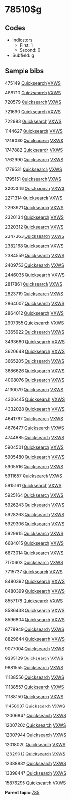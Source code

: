 # 78510$g

## Codes

-   Indicators
    -   First: 1
    -   Second: 0
-   Subfield: g

## Sample bibs

475149 [Quicksearch](https://search.library.yale.edu/catalog/475149) [VXWS](http://prodorbis.library.yale.edu:7014/vxws/GetHoldingsService?bibId=475149)

488710 [Quicksearch](https://search.library.yale.edu/catalog/488710) [VXWS](http://prodorbis.library.yale.edu:7014/vxws/GetHoldingsService?bibId=488710)

720579 [Quicksearch](https://search.library.yale.edu/catalog/720579) [VXWS](http://prodorbis.library.yale.edu:7014/vxws/GetHoldingsService?bibId=720579)

721690 [Quicksearch](https://search.library.yale.edu/catalog/721690) [VXWS](http://prodorbis.library.yale.edu:7014/vxws/GetHoldingsService?bibId=721690)

722983 [Quicksearch](https://search.library.yale.edu/catalog/722983) [VXWS](http://prodorbis.library.yale.edu:7014/vxws/GetHoldingsService?bibId=722983)

1144627 [Quicksearch](https://search.library.yale.edu/catalog/1144627) [VXWS](http://prodorbis.library.yale.edu:7014/vxws/GetHoldingsService?bibId=1144627)

1746089 [Quicksearch](https://search.library.yale.edu/catalog/1746089) [VXWS](http://prodorbis.library.yale.edu:7014/vxws/GetHoldingsService?bibId=1746089)

1747882 [Quicksearch](https://search.library.yale.edu/catalog/1747882) [VXWS](http://prodorbis.library.yale.edu:7014/vxws/GetHoldingsService?bibId=1747882)

1762990 [Quicksearch](https://search.library.yale.edu/catalog/1762990) [VXWS](http://prodorbis.library.yale.edu:7014/vxws/GetHoldingsService?bibId=1762990)

1779531 [Quicksearch](https://search.library.yale.edu/catalog/1779531) [VXWS](http://prodorbis.library.yale.edu:7014/vxws/GetHoldingsService?bibId=1779531)

1795151 [Quicksearch](https://search.library.yale.edu/catalog/1795151) [VXWS](http://prodorbis.library.yale.edu:7014/vxws/GetHoldingsService?bibId=1795151)

2265348 [Quicksearch](https://search.library.yale.edu/catalog/2265348) [VXWS](http://prodorbis.library.yale.edu:7014/vxws/GetHoldingsService?bibId=2265348)

2271314 [Quicksearch](https://search.library.yale.edu/catalog/2271314) [VXWS](http://prodorbis.library.yale.edu:7014/vxws/GetHoldingsService?bibId=2271314)

2293921 [Quicksearch](https://search.library.yale.edu/catalog/2293921) [VXWS](http://prodorbis.library.yale.edu:7014/vxws/GetHoldingsService?bibId=2293921)

2320134 [Quicksearch](https://search.library.yale.edu/catalog/2320134) [VXWS](http://prodorbis.library.yale.edu:7014/vxws/GetHoldingsService?bibId=2320134)

2320312 [Quicksearch](https://search.library.yale.edu/catalog/2320312) [VXWS](http://prodorbis.library.yale.edu:7014/vxws/GetHoldingsService?bibId=2320312)

2347363 [Quicksearch](https://search.library.yale.edu/catalog/2347363) [VXWS](http://prodorbis.library.yale.edu:7014/vxws/GetHoldingsService?bibId=2347363)

2382168 [Quicksearch](https://search.library.yale.edu/catalog/2382168) [VXWS](http://prodorbis.library.yale.edu:7014/vxws/GetHoldingsService?bibId=2382168)

2384559 [Quicksearch](https://search.library.yale.edu/catalog/2384559) [VXWS](http://prodorbis.library.yale.edu:7014/vxws/GetHoldingsService?bibId=2384559)

2409753 [Quicksearch](https://search.library.yale.edu/catalog/2409753) [VXWS](http://prodorbis.library.yale.edu:7014/vxws/GetHoldingsService?bibId=2409753)

2446035 [Quicksearch](https://search.library.yale.edu/catalog/2446035) [VXWS](http://prodorbis.library.yale.edu:7014/vxws/GetHoldingsService?bibId=2446035)

2817861 [Quicksearch](https://search.library.yale.edu/catalog/2817861) [VXWS](http://prodorbis.library.yale.edu:7014/vxws/GetHoldingsService?bibId=2817861)

2823719 [Quicksearch](https://search.library.yale.edu/catalog/2823719) [VXWS](http://prodorbis.library.yale.edu:7014/vxws/GetHoldingsService?bibId=2823719)

2864007 [Quicksearch](https://search.library.yale.edu/catalog/2864007) [VXWS](http://prodorbis.library.yale.edu:7014/vxws/GetHoldingsService?bibId=2864007)

2864012 [Quicksearch](https://search.library.yale.edu/catalog/2864012) [VXWS](http://prodorbis.library.yale.edu:7014/vxws/GetHoldingsService?bibId=2864012)

2907355 [Quicksearch](https://search.library.yale.edu/catalog/2907355) [VXWS](http://prodorbis.library.yale.edu:7014/vxws/GetHoldingsService?bibId=2907355)

3365922 [Quicksearch](https://search.library.yale.edu/catalog/3365922) [VXWS](http://prodorbis.library.yale.edu:7014/vxws/GetHoldingsService?bibId=3365922)

3493680 [Quicksearch](https://search.library.yale.edu/catalog/3493680) [VXWS](http://prodorbis.library.yale.edu:7014/vxws/GetHoldingsService?bibId=3493680)

3620648 [Quicksearch](https://search.library.yale.edu/catalog/3620648) [VXWS](http://prodorbis.library.yale.edu:7014/vxws/GetHoldingsService?bibId=3620648)

3665205 [Quicksearch](https://search.library.yale.edu/catalog/3665205) [VXWS](http://prodorbis.library.yale.edu:7014/vxws/GetHoldingsService?bibId=3665205)

3686626 [Quicksearch](https://search.library.yale.edu/catalog/3686626) [VXWS](http://prodorbis.library.yale.edu:7014/vxws/GetHoldingsService?bibId=3686626)

4008076 [Quicksearch](https://search.library.yale.edu/catalog/4008076) [VXWS](http://prodorbis.library.yale.edu:7014/vxws/GetHoldingsService?bibId=4008076)

4130079 [Quicksearch](https://search.library.yale.edu/catalog/4130079) [VXWS](http://prodorbis.library.yale.edu:7014/vxws/GetHoldingsService?bibId=4130079)

4306445 [Quicksearch](https://search.library.yale.edu/catalog/4306445) [VXWS](http://prodorbis.library.yale.edu:7014/vxws/GetHoldingsService?bibId=4306445)

4332028 [Quicksearch](https://search.library.yale.edu/catalog/4332028) [VXWS](http://prodorbis.library.yale.edu:7014/vxws/GetHoldingsService?bibId=4332028)

4641767 [Quicksearch](https://search.library.yale.edu/catalog/4641767) [VXWS](http://prodorbis.library.yale.edu:7014/vxws/GetHoldingsService?bibId=4641767)

4676477 [Quicksearch](https://search.library.yale.edu/catalog/4676477) [VXWS](http://prodorbis.library.yale.edu:7014/vxws/GetHoldingsService?bibId=4676477)

4744885 [Quicksearch](https://search.library.yale.edu/catalog/4744885) [VXWS](http://prodorbis.library.yale.edu:7014/vxws/GetHoldingsService?bibId=4744885)

5904501 [Quicksearch](https://search.library.yale.edu/catalog/5904501) [VXWS](http://prodorbis.library.yale.edu:7014/vxws/GetHoldingsService?bibId=5904501)

5905480 [Quicksearch](https://search.library.yale.edu/catalog/5905480) [VXWS](http://prodorbis.library.yale.edu:7014/vxws/GetHoldingsService?bibId=5905480)

5905516 [Quicksearch](https://search.library.yale.edu/catalog/5905516) [VXWS](http://prodorbis.library.yale.edu:7014/vxws/GetHoldingsService?bibId=5905516)

5911657 [Quicksearch](https://search.library.yale.edu/catalog/5911657) [VXWS](http://prodorbis.library.yale.edu:7014/vxws/GetHoldingsService?bibId=5911657)

5915161 [Quicksearch](https://search.library.yale.edu/catalog/5915161) [VXWS](http://prodorbis.library.yale.edu:7014/vxws/GetHoldingsService?bibId=5915161)

5925164 [Quicksearch](https://search.library.yale.edu/catalog/5925164) [VXWS](http://prodorbis.library.yale.edu:7014/vxws/GetHoldingsService?bibId=5925164)

5926243 [Quicksearch](https://search.library.yale.edu/catalog/5926243) [VXWS](http://prodorbis.library.yale.edu:7014/vxws/GetHoldingsService?bibId=5926243)

5928263 [Quicksearch](https://search.library.yale.edu/catalog/5928263) [VXWS](http://prodorbis.library.yale.edu:7014/vxws/GetHoldingsService?bibId=5928263)

5929306 [Quicksearch](https://search.library.yale.edu/catalog/5929306) [VXWS](http://prodorbis.library.yale.edu:7014/vxws/GetHoldingsService?bibId=5929306)

5929915 [Quicksearch](https://search.library.yale.edu/catalog/5929915) [VXWS](http://prodorbis.library.yale.edu:7014/vxws/GetHoldingsService?bibId=5929915)

6684015 [Quicksearch](https://search.library.yale.edu/catalog/6684015) [VXWS](http://prodorbis.library.yale.edu:7014/vxws/GetHoldingsService?bibId=6684015)

6873014 [Quicksearch](https://search.library.yale.edu/catalog/6873014) [VXWS](http://prodorbis.library.yale.edu:7014/vxws/GetHoldingsService?bibId=6873014)

7170603 [Quicksearch](https://search.library.yale.edu/catalog/7170603) [VXWS](http://prodorbis.library.yale.edu:7014/vxws/GetHoldingsService?bibId=7170603)

7715737 [Quicksearch](https://search.library.yale.edu/catalog/7715737) [VXWS](http://prodorbis.library.yale.edu:7014/vxws/GetHoldingsService?bibId=7715737)

8480392 [Quicksearch](https://search.library.yale.edu/catalog/8480392) [VXWS](http://prodorbis.library.yale.edu:7014/vxws/GetHoldingsService?bibId=8480392)

8480399 [Quicksearch](https://search.library.yale.edu/catalog/8480399) [VXWS](http://prodorbis.library.yale.edu:7014/vxws/GetHoldingsService?bibId=8480399)

8557178 [Quicksearch](https://search.library.yale.edu/catalog/8557178) [VXWS](http://prodorbis.library.yale.edu:7014/vxws/GetHoldingsService?bibId=8557178)

8586438 [Quicksearch](https://search.library.yale.edu/catalog/8586438) [VXWS](http://prodorbis.library.yale.edu:7014/vxws/GetHoldingsService?bibId=8586438)

8596804 [Quicksearch](https://search.library.yale.edu/catalog/8596804) [VXWS](http://prodorbis.library.yale.edu:7014/vxws/GetHoldingsService?bibId=8596804)

8778949 [Quicksearch](https://search.library.yale.edu/catalog/8778949) [VXWS](http://prodorbis.library.yale.edu:7014/vxws/GetHoldingsService?bibId=8778949)

8829644 [Quicksearch](https://search.library.yale.edu/catalog/8829644) [VXWS](http://prodorbis.library.yale.edu:7014/vxws/GetHoldingsService?bibId=8829644)

9077004 [Quicksearch](https://search.library.yale.edu/catalog/9077004) [VXWS](http://prodorbis.library.yale.edu:7014/vxws/GetHoldingsService?bibId=9077004)

9235129 [Quicksearch](https://search.library.yale.edu/catalog/9235129) [VXWS](http://prodorbis.library.yale.edu:7014/vxws/GetHoldingsService?bibId=9235129)

9881555 [Quicksearch](https://search.library.yale.edu/catalog/9881555) [VXWS](http://prodorbis.library.yale.edu:7014/vxws/GetHoldingsService?bibId=9881555)

11138556 [Quicksearch](https://search.library.yale.edu/catalog/11138556) [VXWS](http://prodorbis.library.yale.edu:7014/vxws/GetHoldingsService?bibId=11138556)

11138557 [Quicksearch](https://search.library.yale.edu/catalog/11138557) [VXWS](http://prodorbis.library.yale.edu:7014/vxws/GetHoldingsService?bibId=11138557)

11188150 [Quicksearch](https://search.library.yale.edu/catalog/11188150) [VXWS](http://prodorbis.library.yale.edu:7014/vxws/GetHoldingsService?bibId=11188150)

11458937 [Quicksearch](https://search.library.yale.edu/catalog/11458937) [VXWS](http://prodorbis.library.yale.edu:7014/vxws/GetHoldingsService?bibId=11458937)

12006847 [Quicksearch](https://search.library.yale.edu/catalog/12006847) [VXWS](http://prodorbis.library.yale.edu:7014/vxws/GetHoldingsService?bibId=12006847)

12007202 [Quicksearch](https://search.library.yale.edu/catalog/12007202) [VXWS](http://prodorbis.library.yale.edu:7014/vxws/GetHoldingsService?bibId=12007202)

12007944 [Quicksearch](https://search.library.yale.edu/catalog/12007944) [VXWS](http://prodorbis.library.yale.edu:7014/vxws/GetHoldingsService?bibId=12007944)

12018020 [Quicksearch](https://search.library.yale.edu/catalog/12018020) [VXWS](http://prodorbis.library.yale.edu:7014/vxws/GetHoldingsService?bibId=12018020)

12329012 [Quicksearch](https://search.library.yale.edu/catalog/12329012) [VXWS](http://prodorbis.library.yale.edu:7014/vxws/GetHoldingsService?bibId=12329012)

12388832 [Quicksearch](https://search.library.yale.edu/catalog/12388832) [VXWS](http://prodorbis.library.yale.edu:7014/vxws/GetHoldingsService?bibId=12388832)

13398447 [Quicksearch](https://search.library.yale.edu/catalog/13398447) [VXWS](http://prodorbis.library.yale.edu:7014/vxws/GetHoldingsService?bibId=13398447)

15876298 [Quicksearch](https://search.library.yale.edu/catalog/15876298) [VXWS](http://prodorbis.library.yale.edu:7014/vxws/GetHoldingsService?bibId=15876298)

**Parent topic:**[785](../../tags/785/785.md)

